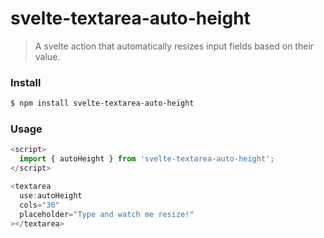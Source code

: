 # svelte-textarea-auto-height

> A svelte action that automatically resizes input fields based on their value.

### Install

```bash
$ npm install svelte-textarea-auto-height
```

### Usage

```js
<script>
  import { autoHeight } from 'svelte-textarea-auto-height';
</script>

<textarea
  use:autoHeight
  cols="30"
  placeholder="Type and watch me resize!"
></textarea>
```
